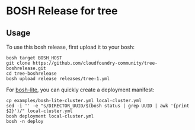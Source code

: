 # BOSH Release for tree

## Usage

To use this bosh release, first upload it to your bosh:

```
bosh target BOSH_HOST
git clone https://github.com/cloudfoundry-community/tree-boshrelease.git
cd tree-boshrelease
bosh upload release releases/tree-1.yml
```

For [bosh-lite](https://github.com/cloudfoundry/bosh-lite), you can quickly create a deployment manifest:

```
cp examples/bosh-lite-cluster.yml local-cluster.yml
sed -i '' -e "s/DIRECTOR_UUID/$(bosh status | grep UUID | awk '{print $2}')/" local-cluster.yml
bosh deployment local-cluster.yml
bosh -n deploy
```
